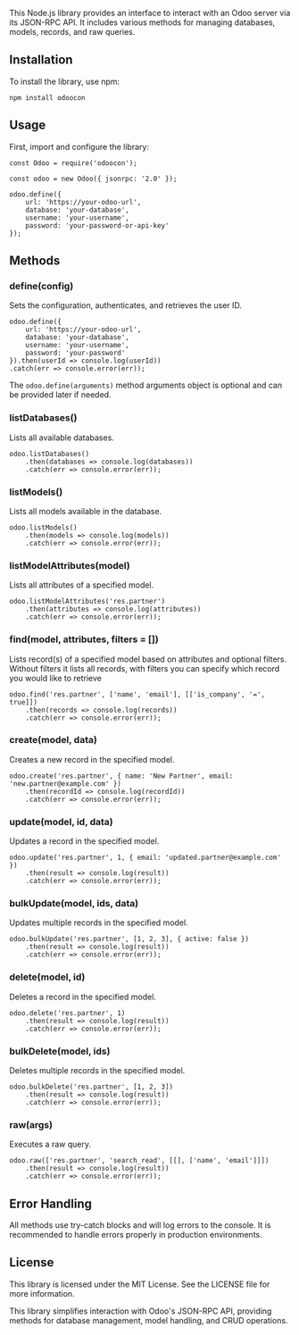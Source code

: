 This Node.js library provides an interface to interact with an Odoo server via its JSON-RPC API. It includes various methods for managing databases, models, records, and raw
queries.

## Installation

To install the library, use npm:

```
npm install odoocon
```

## Usage

First, import and configure the library:

```
const Odoo = require('odoocon');

const odoo = new Odoo({ jsonrpc: '2.0' });

odoo.define({
    url: 'https://your-odoo-url',
    database: 'your-database',
    username: 'your-username',
    password: 'your-password-or-api-key'
});
```

## Methods

### define(config)

Sets the configuration, authenticates, and retrieves the user ID.

```
odoo.define({
    url: 'https://your-odoo-url',
    database: 'your-database',
    username: 'your-username',
    password: 'your-password'
}).then(userId => console.log(userId))
.catch(err => console.error(err));
```
The `odoo.define(arguments)` method arguments object is optional and can be provided later if needed.

### listDatabases()

Lists all available databases.

```
odoo.listDatabases()
    .then(databases => console.log(databases))
    .catch(err => console.error(err));
```

### listModels()

Lists all models available in the database.

```
odoo.listModels()
    .then(models => console.log(models))
    .catch(err => console.error(err));
```

### listModelAttributes(model)

Lists all attributes of a specified model.

```
odoo.listModelAttributes('res.partner')
    .then(attributes => console.log(attributes))
    .catch(err => console.error(err));
```

### find(model, attributes, filters = [])

Lists record(s) of a specified model based on attributes and optional filters. Without filters it lists all records, with filters you can specify which record you would like to
retrieve

```
odoo.find('res.partner', ['name', 'email'], [['is_company', '=', true]])
    .then(records => console.log(records))
    .catch(err => console.error(err));
```

### create(model, data)

Creates a new record in the specified model.

```
odoo.create('res.partner', { name: 'New Partner', email: 'new.partner@example.com' })
    .then(recordId => console.log(recordId))
    .catch(err => console.error(err));
```

### update(model, id, data)

Updates a record in the specified model.

```
odoo.update('res.partner', 1, { email: 'updated.partner@example.com' })
    .then(result => console.log(result))
    .catch(err => console.error(err));
```

### bulkUpdate(model, ids, data)

Updates multiple records in the specified model.

```
odoo.bulkUpdate('res.partner', [1, 2, 3], { active: false })
    .then(result => console.log(result))
    .catch(err => console.error(err));
```

### delete(model, id)

Deletes a record in the specified model.

```
odoo.delete('res.partner', 1)
    .then(result => console.log(result))
    .catch(err => console.error(err));
```

### bulkDelete(model, ids)

Deletes multiple records in the specified model.

```
odoo.bulkDelete('res.partner', [1, 2, 3])
    .then(result => console.log(result))
    .catch(err => console.error(err));
```

### raw(args)

Executes a raw query.

```
odoo.raw(['res.partner', 'search_read', [[], ['name', 'email']]])
    .then(result => console.log(result))
    .catch(err => console.error(err));
```

## Error Handling

All methods use try-catch blocks and will log errors to the console. It is recommended to handle errors properly in production environments.

## License

This library is licensed under the MIT License. See the LICENSE file for more information.

This library simplifies interaction with Odoo's JSON-RPC API, providing methods for database management, model handling, and CRUD operations.
